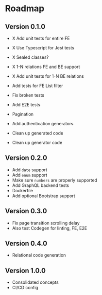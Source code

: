 # Roadmap
## Version 0.1.0
- X Add unit tests for entire FE
- X Use Typescript for Jest tests
- X Sealed classes?
- X 1-N relations FE and BE support
- X Add unit tests for 1-N BE relations

- Add tests for FE List filter
- Fix broken tests
- Add E2E tests

- Pagination
- Add authentication generators

- Clean up generated code
- Clean up generator code

## Version 0.2.0
- Add `date` support
- Add `enum` support
- Make sure `numbers` are properly supported
- Add GraphQL backend tests
- Dockerfile
- Add optional Bootstrap support

## Version 0.3.0
- Fix page transition scrolling delay
- Also test Codegen for linting, FE, E2E

## Version 0.4.0
- Relational code generation

## Version 1.0.0
- Consolidated concepts
- CI/CD config
